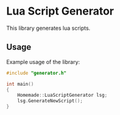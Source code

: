 # Lua Script Generator

This library generates lua scripts.

## Usage

Example usage of the library:

```cpp
#include "generator.h"

int main()
{
    Homemade::LuaScriptGenerator lsg;
    lsg.GenerateNewScript();
}
```
